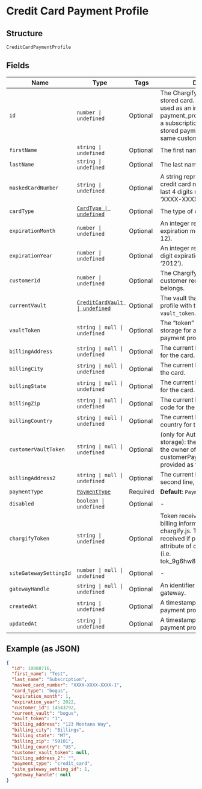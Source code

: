 
# Credit Card Payment Profile

## Structure

`CreditCardPaymentProfile`

## Fields

| Name | Type | Tags | Description |
|  --- | --- | --- | --- |
| `id` | `number \| undefined` | Optional | The Chargify-assigned ID of the stored card. This value can be used as an input to payment_profile_id when creating a subscription, in order to re-use a stored payment profile for the same customer. |
| `firstName` | `string \| undefined` | Optional | The first name of the card holder. |
| `lastName` | `string \| undefined` | Optional | The last name of the card holder. |
| `maskedCardNumber` | `string \| undefined` | Optional | A string representation of the credit card number with all but the last 4 digits masked with X’s (i.e. ‘XXXX-XXXX-XXXX-1234’). |
| `cardType` | [`CardType \| undefined`](../../doc/models/card-type.md) | Optional | The type of card used. |
| `expirationMonth` | `number \| undefined` | Optional | An integer representing the expiration month of the card(1 – 12). |
| `expirationYear` | `number \| undefined` | Optional | An integer representing the 4-digit expiration year of the card(i.e. ‘2012’). |
| `customerId` | `number \| undefined` | Optional | The Chargify-assigned id for the customer record to which the card belongs. |
| `currentVault` | [`CreditCardVault \| undefined`](../../doc/models/credit-card-vault.md) | Optional | The vault that stores the payment profile with the provided `vault_token`. Use `bogus` for testing. |
| `vaultToken` | `string \| null \| undefined` | Optional | The “token” provided by your vault storage for an already stored payment profile. |
| `billingAddress` | `string \| null \| undefined` | Optional | The current billing street address for the card. |
| `billingCity` | `string \| null \| undefined` | Optional | The current billing address city for the card. |
| `billingState` | `string \| null \| undefined` | Optional | The current billing address state for the card. |
| `billingZip` | `string \| null \| undefined` | Optional | The current billing address zip code for the card. |
| `billingCountry` | `string \| null \| undefined` | Optional | The current billing address country for the card. |
| `customerVaultToken` | `string \| null \| undefined` | Optional | (only for Authorize.Net CIM storage): the customerProfileId for the owner of the customerPaymentProfileId provided as the vault_token. |
| `billingAddress2` | `string \| null \| undefined` | Optional | The current billing street address, second line, for the card. |
| `paymentType` | [`PaymentType`](../../doc/models/payment-type.md) | Required | **Default**: `PaymentType.CreditCard` |
| `disabled` | `boolean \| undefined` | Optional | - |
| `chargifyToken` | `string \| undefined` | Optional | Token received after sending billing information using chargify.js. This token will only be received if passed as a sole attribute of credit_card_attributes (i.e. tok_9g6hw85pnpt6knmskpwp4ttt) |
| `siteGatewaySettingId` | `number \| null \| undefined` | Optional | - |
| `gatewayHandle` | `string \| null \| undefined` | Optional | An identifier of connected gateway. |
| `createdAt` | `string \| undefined` | Optional | A timestamp indicating when this payment profile was created |
| `updatedAt` | `string \| undefined` | Optional | A timestamp indicating when this payment profile was last updated |

## Example (as JSON)

```json
{
  "id": 10088716,
  "first_name": "Test",
  "last_name": "Subscription",
  "masked_card_number": "XXXX-XXXX-XXXX-1",
  "card_type": "bogus",
  "expiration_month": 1,
  "expiration_year": 2022,
  "customer_id": 14543792,
  "current_vault": "bogus",
  "vault_token": "1",
  "billing_address": "123 Montana Way",
  "billing_city": "Billings",
  "billing_state": "MT",
  "billing_zip": "59101",
  "billing_country": "US",
  "customer_vault_token": null,
  "billing_address_2": "",
  "payment_type": "credit_card",
  "site_gateway_setting_id": 1,
  "gateway_handle": null
}
```

